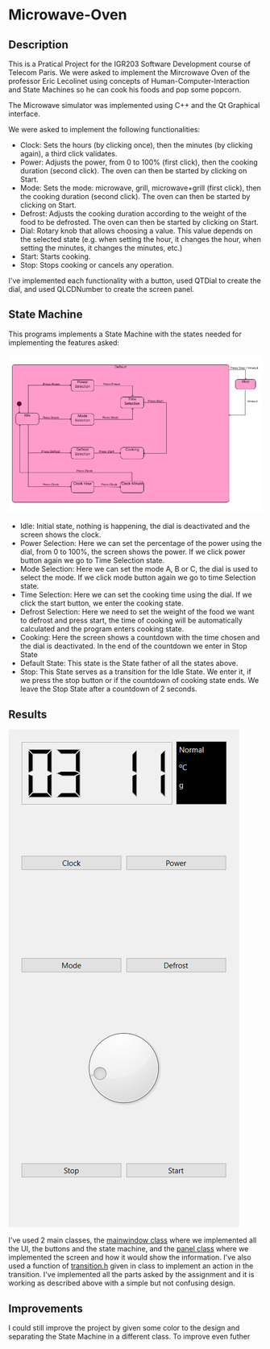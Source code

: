 # Microwave-Oven

## Description
This is a Pratical Project for the IGR203 Software Development course of Telecom Paris. We were asked to implement the Mircrowave Oven of the professor Eric Lecolinet using concepts of Human-Computer-Interaction and State Machines so he can cook his foods and pop some popcorn. 

The Microwave simulator was implemented using C++ and the Qt Graphical interface.

We were asked to implement the following functionalities:
* Clock: Sets the hours (by clicking once), then the minutes (by clicking again), a third click validates.
* Power: Adjusts the power, from 0 to 100% (first click), then the cooking duration (second click). The oven can then be started by clicking on Start.
* Mode: Sets the mode: microwave, grill, microwave+grill (first click), then the cooking duration (second click). The oven can then be started by clicking on Start.
* Defrost: Adjusts the cooking duration according to the weight of the food to be defrosted. The oven can then be started by clicking on Start.
* Dial: Rotary knob that allows choosing a value. This value depends on the selected state (e.g. when setting the hour, it changes the hour, when setting the minutes, it changes the minutes, etc.)
* Start: Starts cooking.
* Stop: Stops cooking or cancels any operation.

I've implemented each functionality with a button, used QTDial to create the dial, and used QLCDNumber to create the screen panel.

## State Machine

This programs implements a State Machine with the states needed for implementing the features asked:

![Chart](Statechart.png)

* Idle: Initial state, nothing is happening, the dial is deactivated and the screen shows the clock.
* Power Selection: Here we can set the percentage of the power using the dial, from 0 to 100%, the screen shows the power. If we click power button again we go to Time Selection state.
* Mode Selection: Here we can set the mode A, B or C, the dial is used to select the mode. If we click mode button again we go to time Selection state.
* Time Selection: Here we can set the cooking time using the dial. If we click the start button, we enter the cooking state. 
* Defrost Selection: Here we need to set the weight of the food we want to defrost and press start, the time of cooking will be automatically calculated and the program enters cooking state.
* Cooking: Here the screen shows a countdown with the time chosen and the dial is deactivated. In the end of the countdown we enter in Stop State
* Default State: This state is the State father of all the states above.
* Stop: This State serves as a transition for the Idle State. We enter it, if we press the stop button or if the countdown of cooking state ends. We leave the Stop State after a countdown of 2 seconds.
         
## Results
![UI](panel.PNG)

I've used 2 main classes, the [mainwindow class](mainwindow.h) where we implemented all the UI, the buttons and the state machine, and the [panel class](panel.h) where we implemented the screen and how it would show the information. I've also used a function of [transition.h](transition.h) given in class to implement an action in the transition. I've implemented all the parts asked by the assignment and it is working as described above with a simple but not confusing design.

## Improvements 

I could still improve the project by given some color to the design and separating the State Machine in a different class.
To improve even futher 
